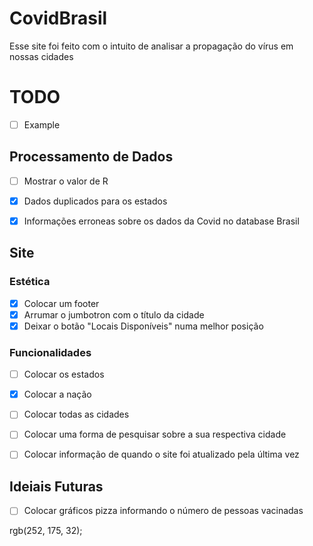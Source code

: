 # CovidBrasil

Esse site foi feito com o intuito de analisar a propagação do vírus em nossas cidades


# TODO 

- [ ] Example

## Processamento de Dados

- [ ] Mostrar o valor de R
- [x] Dados duplicados para os estados
- [x] Informações erroneas sobre os dados da Covid no database Brasil 


## Site

### Estética
- [x] Colocar um footer
- [x] Arrumar o jumbotron com o título da cidade
- [x] Deixar o botão "Locais Disponíveis" numa melhor posição

### Funcionalidades

- [ ] Colocar os estados
- [x] Colocar a nação
- [ ] Colocar todas as cidades
- [ ] Colocar uma forma de pesquisar sobre a sua respectiva cidade
- [ ] Colocar informação de quando o site foi atualizado pela última vez


## Ideiais Futuras
- [ ] Colocar gráficos pizza informando o número de pessoas vacinadas 

rgb(252, 175, 32);